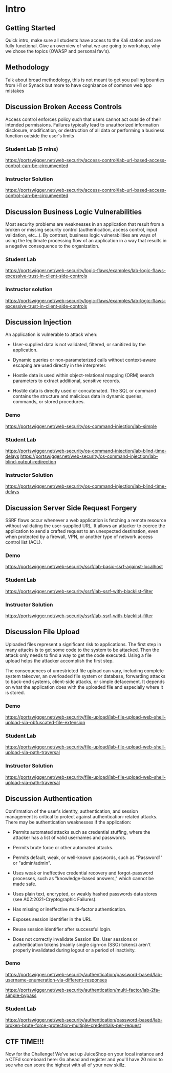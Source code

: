 # Intro

## Getting Started 

Quick intro, make sure all students have access to the Kali station and are fully functional.  Give an overview of what we are going to workshop, why we chose the topics (OWASP and personal fav's).

## Methodology
Talk about broad methodology, this is not meant to get you pulling bounties from H1 or Synack but more to have cognizance of common web app mistakes

## Discussion Broken Access Controls 
Access control enforces policy such that users cannot act outside of their intended permissions. Failures typically lead to unauthorized information disclosure, modification, or destruction of all data or performing a business function outside the user's limits

### Student Lab (5 mins)
https://portswigger.net/web-security/access-control/lab-url-based-access-control-can-be-circumvented

### Instructor Solution 
https://portswigger.net/web-security/access-control/lab-url-based-access-control-can-be-circumvented

## Discussion Business Logic Vulnerabilities 
Most security problems are weaknesses in an application that result from a broken or missing security control (authentication, access control, input validation, etc…). By contrast, business logic vulnerabilities are ways of using the legitimate processing flow of an application in a way that results in a negative consequence to the organization.

### Student Lab 
https://portswigger.net/web-security/logic-flaws/examples/lab-logic-flaws-excessive-trust-in-client-side-controls

### Instructor solution 
https://portswigger.net/web-security/logic-flaws/examples/lab-logic-flaws-excessive-trust-in-client-side-controls

## Discussion Injection
An application is vulnerable to attack when:

- User-supplied data is not validated, filtered, or sanitized by the application.

- Dynamic queries or non-parameterized calls without context-aware escaping are used directly in the interpreter.

- Hostile data is used within object-relational mapping (ORM) search parameters to extract additional, sensitive records.

- Hostile data is directly used or concatenated. The SQL or command contains the structure and malicious data in dynamic queries, commands, or stored procedures.

### Demo 
https://portswigger.net/web-security/os-command-injection/lab-simple

### Student Lab
https://portswigger.net/web-security/os-command-injection/lab-blind-time-delays
https://portswigger.net/web-security/os-command-injection/lab-blind-output-redirection

### Instructor Solution 
https://portswigger.net/web-security/os-command-injection/lab-blind-time-delays


## Discussion Server Side Request Forgery 
SSRF flaws occur whenever a web application is fetching a remote resource without validating the user-supplied URL. It allows an attacker to coerce the application to send a crafted request to an unexpected destination, even when protected by a firewall, VPN, or another type of network access control list (ACL).

### Demo 
https://portswigger.net/web-security/ssrf/lab-basic-ssrf-against-localhost

### Student Lab
https://portswigger.net/web-security/ssrf/lab-ssrf-with-blacklist-filter

### Instructor Solution 
https://portswigger.net/web-security/ssrf/lab-ssrf-with-blacklist-filter


## Discussion File Upload 
Uploaded files represent a significant risk to applications. The first step in many attacks is to get some code to the system to be attacked. Then the attack only needs to find a way to get the code executed. Using a file upload helps the attacker accomplish the first step.

The consequences of unrestricted file upload can vary, including complete system takeover, an overloaded file system or database, forwarding attacks to back-end systems, client-side attacks, or simple defacement. It depends on what the application does with the uploaded file and especially where it is stored.

### Demo 
 https://portswigger.net/web-security/file-upload/lab-file-upload-web-shell-upload-via-obfuscated-file-extension

### Student Lab 
https://portswigger.net/web-security/file-upload/lab-file-upload-web-shell-upload-via-path-traversal

### Instructor Solution 
 https://portswigger.net/web-security/file-upload/lab-file-upload-web-shell-upload-via-path-traversal

## Discussion Authentication 
Confirmation of the user's identity, authentication, and session management is critical to protect against authentication-related attacks. There may be authentication weaknesses if the application:

- Permits automated attacks such as credential stuffing, where the attacker has a list of valid usernames and passwords.

- Permits brute force or other automated attacks.

- Permits default, weak, or well-known passwords, such as "Password1" or "admin/admin".

- Uses weak or ineffective credential recovery and forgot-password processes, such as "knowledge-based answers," which cannot be made safe.

- Uses plain text, encrypted, or weakly hashed passwords data stores (see A02:2021-Cryptographic Failures).

- Has missing or ineffective multi-factor authentication.

- Exposes session identifier in the URL.

- Reuse session identifier after successful login.

- Does not correctly invalidate Session IDs. User sessions or authentication tokens (mainly single sign-on (SSO) tokens) aren't properly invalidated during logout or a period of inactivity.

### Demo 
https://portswigger.net/web-security/authentication/password-based/lab-username-enumeration-via-different-responses

https://portswigger.net/web-security/authentication/multi-factor/lab-2fa-simple-bypass

### Student Lab 
https://portswigger.net/web-security/authentication/password-based/lab-broken-brute-force-protection-multiple-credentials-per-request


## CTF TIME!!! 
Now for the Challenge! We've set up JuiceShop on your local instance and a CTFd scoreboard here: <IP>  Go ahead and register and you'll have 20 mins to see who can score the highest with all of your new skillz.
